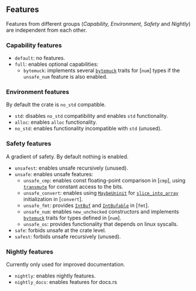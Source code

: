 ## Features
Features from different groups (*Capability, Environment, Safety* and *Nightly*)
are independent from each other.

### Capability features
- `default`: no features.
- `full`: enables optional capabilities:
  - `bytemuck`: implements several [`bytemuck`] traits for [`num`] types
    if the `unsafe_num` feature is also enabled.

### Environment features
By default the crate is `no_std` compatible.
- `std`: disables `no_std` compatibility and enables `std` functionality.
- `alloc`: enables `alloc` functionality.
- `no_std`: enables functionality incompatible with `std` (unused).

### Safety features
A gradient of safety. By default nothing is enabled.
- `unsafest`: enables unsafe recursively (unused).
- `unsafe`: enables unsafe features:
  - `unsafe_cmp`: enables const floating-point comparison in [`cmp`],
     using [`transmute`] for constant access to the bits.
  - `unsafe_convert`: enables using [`MaybeUninit`] for [`slice_into_array`]
    initialization in [`convert`].
  - `unsafe_fmt`: provides [`IntBuf`] and [`IntBufable`] in [`fmt`].
  - `unsafe_num`: enables `new_unchecked` constructors and implements
    [`bytemuck`] traits for types defined in [`num`].
  - `unsafe_os`: provides functionality that depends on linux syscalls.
- `safe`: forbids unsafe at the crate level.
- `safest`: forbids unsafe recursively (unused).

### Nightly features
Currently only used for improved documentation.
- `nightly`: enables nightly features.
- `nightly_docs`: enables features for docs.rs

[`bytemuck`]: mem::bytemuck
[`IntBuf`]: fmt::IntBuf
[`IntBufable`]: fmt::IntBufAble
[`slice_into_array`]: convert::collection::slice_into_array
[`MaybeUninit`]: core::mem::MaybeUninit
[`transmute`]: core::mem::transmute
